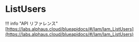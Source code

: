 # ListUsers

!!! info "API リファレンス"
    [https://labs.alphaus.cloud/blueapidocs/#/Iam/Iam_ListUsers](https://labs.alphaus.cloud/blueapidocs/#/Iam/Iam_ListUsers)